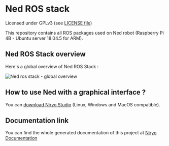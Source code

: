 # Ned ROS stack

Licensed under GPLv3 (see [LICENSE file](LICENSE))

This repository contains all ROS packages used on Ned robot (Raspberry Pi 4B - Ubuntu server 18.04.5 for ARM).
## Ned ROS Stack overview

Here's a global overview of Ned ROS Stack :

![Ned ros stack - global overview](https://niryo.com/wp-content/uploads/github/ned_global_overview.jpg)
## How to use Ned with a graphical interface ?

You can [download Niryo Studio](https://niryo.com/download/?utm_source=github) (Linux, Windows and MacOS compatible).

## Documentation link

You can find the whole generated documentation of this project at [Niryo Documentation](https://niryo.com/)